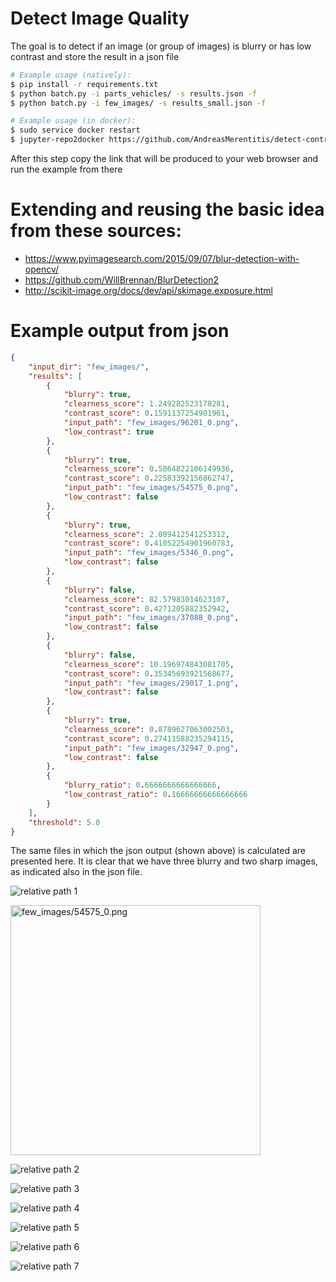 # Detect Image Quality

The goal is to detect if an image (or group of images) is blurry or has low contrast and store the result in a json file

```bash
# Example usage (natively): 
$ pip install -r requirements.txt
$ python batch.py -i parts_vehicles/ -s results.json -f
$ python batch.py -i few_images/ -s results_small.json -f
```

```bash
# Example usage (in docker): 
$ sudo service docker restart
$ jupyter-repo2docker https://github.com/AndreasMerentitis/detect-contrast-blurriness
```

After this step copy the link that will be produced to your web browser and run the example from there

# Extending and reusing the basic idea from these sources:
* https://www.pyimagesearch.com/2015/09/07/blur-detection-with-opencv/
* https://github.com/WillBrennan/BlurDetection2 
* http://scikit-image.org/docs/dev/api/skimage.exposure.html



# Example output from json


```json
{
    "input_dir": "few_images/",
    "results": [
        {
            "blurry": true,
            "clearness_score": 1.249282523178281,
            "contrast_score": 0.1591137254901961,
            "input_path": "few_images/96201_0.png",
            "low_contrast": true
        },
        {
            "blurry": true,
            "clearness_score": 0.5864822106149936,
            "contrast_score": 0.22583392156862747,
            "input_path": "few_images/54575_0.png",
            "low_contrast": false
        },
        {
            "blurry": true,
            "clearness_score": 2.089412541253312,
            "contrast_score": 0.41052254901960783,
            "input_path": "few_images/5346_0.png",
            "low_contrast": false
        },
        {
            "blurry": false,
            "clearness_score": 82.57983014623107,
            "contrast_score": 0.4271205882352942,
            "input_path": "few_images/37088_0.png",
            "low_contrast": false
        },
        {
            "blurry": false,
            "clearness_score": 10.196974843081705,
            "contrast_score": 0.35345693921568677,
            "input_path": "few_images/29017_1.png",
            "low_contrast": false
        },
        {
            "blurry": true,
            "clearness_score": 0.8789627063002503,
            "contrast_score": 0.27411588235294115,
            "input_path": "few_images/32947_0.png",
            "low_contrast": false
        },
        {
            "blurry_ratio": 0.6666666666666666,
            "low_contrast_ratio": 0.16666666666666666
        }
    ],
    "threshold": 5.0
}
```

The same files in which the json output (shown above) is calculated are presented here.
It is clear that we have three blurry and two sharp images, as indicated also in the json file. 

![relative path 1](/few_images/96201_0.png?raw=true "few_images/96201_0.png")

<img src="few_images/54575_0.png" width="400" title="few_images/54575_0.png" >

![relative path 2](/few_images/5346_0.png?raw=true "few_images/5346_0.png")

![relative path 3](/few_images/37088_0.png?raw=true "few_images/37088_0.png")

![relative path 4](/few_images/29017_1.png?raw=true "few_images/29017_1.png")

![relative path 5](/few_images/32947_0.png?raw=true "few_images/32947_0.png")

![relative path 6](/bluriness_pie.png?raw=true "bluriness_pie.png")

![relative path 7](/contrast_pie.png?raw=true "contrast_pie.png")


